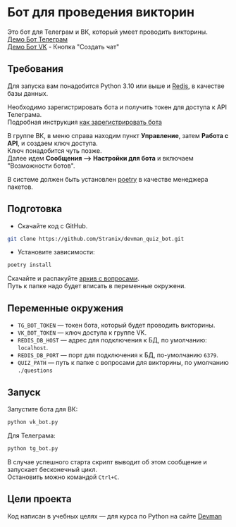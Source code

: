 # Бот для проведения викторин

Это бот для Телеграм и ВК, который умеет проводить викторины.  
[Демо Бот Телеграм](https://t.me/stranix_dev_bot)  
[Демо Бот VK](https://vk.com/club221560341) - Кнопка "Создать чат"

## Требования

Для запуска вам понадобится Python 3.10 или выше и [Redis](https://redis.io/), в качестве базы данных.

Необходимо зарегистрировать бота и получить токен для доступа к API Телеграма.   
Подробная инструкция [как зарегистрировать бота](https://way23.ru/%D1%80%D0%B5%D0%B3%D0%B8%D1%81%D1%82%D1%80%D0%B0%D1%86%D0%B8%D1%8F-%D0%B1%D0%BE%D1%82%D0%B0-%D0%B2-telegram/)

В группе ВК, в меню справа находим пункт **Управление**, затем **Работа с API**, и создаем ключ доступа.   
Ключ понадобится чуть позже.  
Далее идем **Сообщения ⟶ Настройки для бота** и включаем "Возможности ботов".

В системе должен быть установлен [poetry](https://python-poetry.org/docs/#installation) в качестве менеджера пакетов.

## Подготовка

- Скачайте код с GitHub.
```sh
git clone https://github.com/Stranix/devman_quiz_bot.git
```
- Установите зависимости:
```sh
poetry install
```

Скачайте и распакуйте [архив с вопросами](https://dvmn.org/media/modules_dist/quiz-questions.zip).  
Путь к папке надо будет вписать в переменные окружени.

## Переменные окружения

- `TG_BOT_TOKEN` — токен бота, который будет проводить викторины.
- `VK_BOT_TOKEN` — ключ доступа к группе VK.
- `REDIS_DB_HOST` — адрес для подключения к БД, по умолчанию: `localhost`.
- `REDIS_DB_PORT` — порт для подключения к БД, по-умолчанию `6379`.
- `QUIZ_PATH` — путь к папке с вопросами для викторины, по умолчанию `./questions`

## Запуск

Запустите бота для ВК:

```sh
python vk_bot.py
```

Для Телеграма:

```sh
python tg_bot.py
```

В случае успешного старта скрипт выводит об этом сообщение и запускает бесконечный цикл.   
Остановить можно командой `Ctrl+C`.

## Цели проекта

Код написан в учебных целях — для курса по Python на сайте [Devman](https://dvmn.org/modules/chat-bots/)